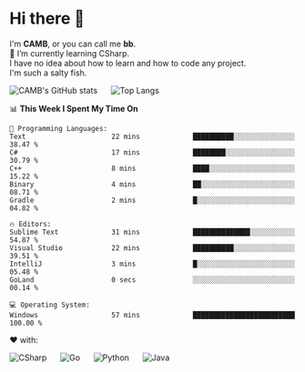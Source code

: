 # Hi there 👋
<!--
**CAMB-dev/CAMB-dev** is a ✨ _special_ ✨ repository because its `README.md` (this file) appears on your GitHub profile.

Here are some ideas to get you started:

- 🔭 I’m currently working on ...
- 🌱 I’m currently learning ...
- 👯 I’m looking to collaborate on ...
- 🤔 I’m looking for help with ...
- 💬 Ask me about ...
- 📫 How to reach me: ...
- 😄 Pronouns: ...
- ⚡ Fun fact: ...
-->
 I'm **CAMB**, or you can call me **bb**.  
 🌱 I’m currently learning CSharp.  
 I have no idea about how to learn and how to code any project.  
 I'm such a salty fish.
 
 
![CAMB's GitHub stats](https://github-readme-stats.vercel.app/api?username=CAMB-dev&show_icons=true&theme=tokyonight)
&nbsp;&nbsp;&nbsp;&nbsp;
![Top Langs](https://github-readme-stats.vercel.app/api/top-langs/?username=CAMB-dev&langs_count=5&theme=tokyonight)


<!--START_SECTION:waka-->
📊 **This Week I Spent My Time On** 

```text
💬 Programming Languages: 
Text                     22 mins             ██████████░░░░░░░░░░░░░░░   38.47 % 
C#                       17 mins             ████████░░░░░░░░░░░░░░░░░   30.79 % 
C++                      8 mins              ████░░░░░░░░░░░░░░░░░░░░░   15.22 % 
Binary                   4 mins              ██░░░░░░░░░░░░░░░░░░░░░░░   08.71 % 
Gradle                   2 mins              █░░░░░░░░░░░░░░░░░░░░░░░░   04.82 % 

🔥 Editors: 
Sublime Text             31 mins             ██████████████░░░░░░░░░░░   54.87 % 
Visual Studio            22 mins             ██████████░░░░░░░░░░░░░░░   39.51 % 
IntelliJ                 3 mins              █░░░░░░░░░░░░░░░░░░░░░░░░   05.48 % 
GoLand                   0 secs              ░░░░░░░░░░░░░░░░░░░░░░░░░   00.14 % 

💻 Operating System: 
Windows                  57 mins             █████████████████████████   100.00 % 
```


<!--END_SECTION:waka-->


❤ with:

![CSharp](https://img.shields.io/badge/CSharp-%23512BD4?style=for-the-badge&logo=.net)
&nbsp;&nbsp;&nbsp;&nbsp;
![Go](https://img.shields.io/badge/Go-000000?style=for-the-badge&logo=go)
&nbsp;&nbsp;&nbsp;&nbsp;
![Python](https://img.shields.io/badge/Python-000000?style=for-the-badge&logo=python)
&nbsp;&nbsp;&nbsp;&nbsp;
![Java](https://img.shields.io/badge/Java-964B00?style=for-the-badge&logo=openjdk)
